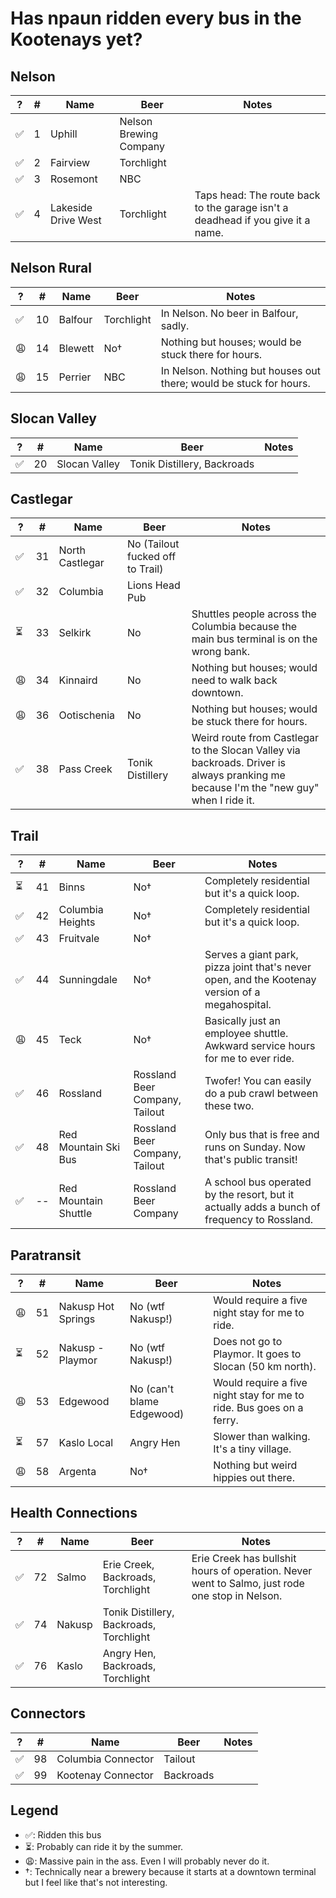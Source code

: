 # Has npaun ridden every bus in the Kootenays yet?

## Nelson

| ?  | #  | Name                 | Beer                                | Notes                                                                            |
|----|----|----------------------|-------------------------------------|----------------------------------------------------------------------------------|
| ✅ |  1 | Uphill               | Nelson Brewing Company              |                                                                                  |
| ✅ |  2 | Fairview             | Torchlight                          |                                                                                  |
| ✅ |  3 | Rosemont             | NBC                                 |                                                                                  |
| ✅ |  4 | Lakeside Drive West  | Torchlight                          | Taps head: The route back to the garage isn't a deadhead if you give it a name.  |


## Nelson Rural

| ?  | #  | Name                 | Beer                                | Notes                                                                            |
|----|----|----------------------|-------------------------------------|----------------------------------------------------------------------------------|
| ✅ | 10 | Balfour              | Torchlight                          | In Nelson. No beer in Balfour, sadly.                                            |
| 😩 | 14 | Blewett              | No†                                 | Nothing but houses; would be stuck there for hours.                              |
| 😩 | 15 | Perrier              | NBC                                 | In Nelson. Nothing but houses out there; would be stuck for hours.               |

## Slocan Valley

| ?  | #  | Name                 | Beer                                | Notes                                                                            |
|----|----|----------------------|-------------------------------------|----------------------------------------------------------------------------------|
| ✅ | 20 | Slocan Valley        | Tonik Distillery, Backroads         |                                                                                  |

## Castlegar

| ?  | #  | Name                 | Beer                                | Notes                                                                            |
|----|----|----------------------|-------------------------------------|----------------------------------------------------------------------------------|
| ✅ | 31 | North Castlegar      | No (Tailout fucked off to Trail)    |                                                                                  |
| ✅ | 32 | Columbia             | Lions Head Pub                      |                                                                                  |
| ⏳ | 33 | Selkirk              | No                                  | Shuttles people across the Columbia because the main bus terminal is on the wrong bank. |
| 😩 | 34 | Kinnaird             | No                                  | Nothing but houses; would need to walk back downtown.                            |
| 😩 | 36 | Ootischenia          | No                                  | Nothing but houses; would be stuck there for hours.                              |
| ✅ | 38 | Pass Creek           | Tonik Distillery                    | Weird route from Castlegar to the Slocan Valley via backroads. Driver is always pranking me because I'm the "new guy" when I ride it. |

## Trail

| ?  | #  | Name                 | Beer                                | Notes                                                                            |
|----|----|----------------------|-------------------------------------|----------------------------------------------------------------------------------|
| ⏳ | 41 | Binns                | No†                                 | Completely residential but it's a quick loop.                                    |
| ✅ | 42 | Columbia Heights     | No†                                 | Completely residential but it's a quick loop.                                    |
| ✅ | 43 | Fruitvale            | No†                                 |                                                                                  |
| ✅ | 44 | Sunningdale          | No†                                 | Serves a giant park, pizza joint that's never open, and the Kootenay version of a megahospital. |       
| 😩 | 45 | Teck                 | No†                                 | Basically just an employee shuttle. Awkward service hours for me to ever ride.   |
| ✅ | 46 | Rossland             | Rossland Beer Company, Tailout      | Twofer! You can easily do a pub crawl between these two.                         |
| ✅ | 48 | Red Mountain Ski Bus | Rossland Beer Company, Tailout      | Only bus that is free and runs on Sunday. Now that's public transit!             |
| ✅ | -- | Red Mountain Shuttle | Rossland Beer Company               | A school bus operated by the resort, but it actually adds a bunch of frequency to Rossland. |

## Paratransit

| ?  | #  | Name                 | Beer                                | Notes                                                                            |
|----|----|----------------------|-------------------------------------|----------------------------------------------------------------------------------|
| 😩 | 51 | Nakusp Hot Springs   | No (wtf Nakusp!)                    | Would require a five night stay for me to ride.                                  |
| ⏳ | 52 | Nakusp - Playmor     | No (wtf Nakusp!)                    | Does not go to Playmor. It goes to Slocan (50 km north).                         |
| 😩 | 53 | Edgewood             | No (can't blame Edgewood)           | Would require a five night stay for me to ride. Bus goes on a ferry.             |
| ⏳ | 57 | Kaslo Local          | Angry Hen                           | Slower than walking. It's a tiny village.                                        |
| 😩 | 58 | Argenta              | No†                                 | Nothing but weird hippies out there.                                             |

## Health Connections

| ?  | #  | Name                 | Beer                                | Notes                                                                            |
|----|----|----------------------|-------------------------------------|----------------------------------------------------------------------------------|
| ✅ | 72 | Salmo                | Erie Creek, Backroads, Torchlight               | Erie Creek has bullshit hours of operation. Never went to Salmo, just rode one stop in Nelson. |
| ✅ | 74 | Nakusp               | Tonik Distillery, Backroads, Torchlight         |                                                                                  |
| ✅ | 76 | Kaslo                | Angry Hen, Backroads, Torchlight                |                                                                                  |

## Connectors

| ?  | #  | Name                 | Beer                                | Notes                                                                            |
|----|----|----------------------|-------------------------------------|----------------------------------------------------------------------------------|
| ✅ | 98 | Columbia Connector   | Tailout                             |                                                                                  |
| ✅ | 99 | Kootenay Connector   | Backroads                           |                                                                                  |

## Legend

* ✅: Ridden this bus
* ⏳: Probably can ride it by the summer.
* 😩: Massive pain in the ass. Even I will probably never do it.
* †: Technically near a brewery because it starts at a downtown terminal but I feel like that's not interesting.
